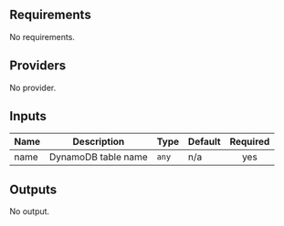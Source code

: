 ## Requirements

No requirements.

## Providers

No provider.

## Inputs

| Name | Description | Type | Default | Required |
|------|-------------|------|---------|:--------:|
| name | DynamoDB table name | `any` | n/a | yes |

## Outputs

No output.

